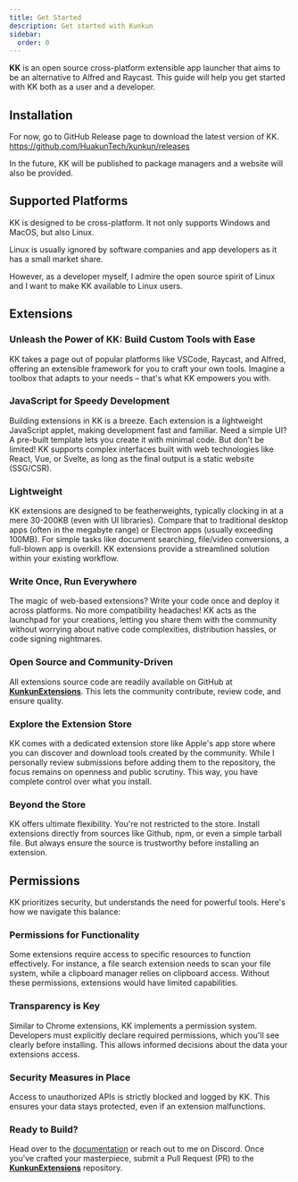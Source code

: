 ```yaml
---
title: Get Started
description: Get started with Kunkun
sidebar:
  order: 0
---
```


**KK** is an open source cross-platform extensible app launcher that aims to be an alternative to Alfred and Raycast. This guide will help you get started with KK both as a user and a developer.

## Installation

For now, go to GitHub Release page to download the latest version of KK. https://github.com/HuakunTech/kunkun/releases

In the future, KK will be published to package managers and a website will also be provided.

## Supported Platforms

KK is designed to be cross-platform. It not only supports Windows and MacOS, but also Linux.

Linux is usually ignored by software companies and app developers as it has a small market share. 

However, as a developer myself, I admire the open source spirit of Linux and I want to make KK available to Linux users.

## Extensions

### Unleash the Power of KK: Build Custom Tools with Ease

KK takes a page out of popular platforms like VSCode, Raycast, and Alfred, offering an extensible framework for you to craft your own tools. Imagine a toolbox that adapts to your needs – that's what KK empowers you with.

### JavaScript for Speedy Development

Building extensions in KK is a breeze. Each extension is a lightweight JavaScript applet, making development fast and familiar. Need a simple UI? A pre-built template lets you create it with minimal code. But don't be limited! KK supports complex interfaces built with web technologies like React, Vue, or Svelte, as long as the final output is a static website (SSG/CSR).

### Lightweight

KK extensions are designed to be featherweights, typically clocking in at a mere 30-200KB (even with UI libraries). Compare that to traditional desktop apps (often in the megabyte range) or Electron apps (usually exceeding 100MB). For simple tasks like document searching, file/video conversions, a full-blown app is overkill. KK extensions provide a streamlined solution within your existing workflow.

### Write Once, Run Everywhere

The magic of web-based extensions? Write your code once and deploy it across platforms. No more compatibility headaches! KK acts as the launchpad for your creations, letting you share them with the community without worrying about native code complexities, distribution hassles, or code signing nightmares.

### Open Source and Community-Driven

All extensions source code are readily available on GitHub at [**KunkunExtensions**](https://github.com/HuakunTech/kunkunExtensions). This lets the community contribute, review code, and ensure quality.

### Explore the Extension Store

KK comes with a dedicated extension store like Apple's app store where you can discover and download tools created by the community. While I personally review submissions before adding them to the repository, the focus remains on openness and public scrutiny. This way, you have complete control over what you install.

### Beyond the Store

KK offers ultimate flexibility. You're not restricted to the store. Install extensions directly from sources like Github, npm, or even a simple tarball file. But always ensure the source is trustworthy before installing an extension.

## Permissions

KK prioritizes security, but understands the need for powerful tools. Here's how we navigate this balance:

### Permissions for Functionality

Some extensions require access to specific resources to function effectively. For instance, a file search extension needs to scan your file system, while a clipboard manager relies on clipboard access. Without these permissions, extensions would have limited capabilities.

### Transparency is Key

Similar to Chrome extensions, KK implements a permission system. Developers must explicitly declare required permissions, which you'll see clearly before installing. This allows informed decisions about the data your extensions access.

### Security Measures in Place

Access to unauthorized APIs is strictly blocked and logged by KK. This ensures your data stays protected, even if an extension malfunctions.

### Ready to Build?

Head over to the [documentation](/extensions/write-extension/) or reach out to me on Discord. Once you've crafted your masterpiece, submit a Pull Request (PR) to the [**KunkunExtensions**](https://github.com/HuakunTech/kunkunExtensions) repository.

